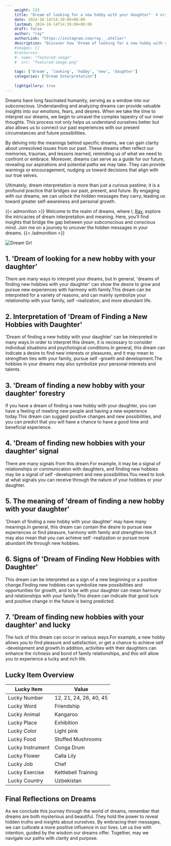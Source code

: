 ```yaml
---
    weight: 133
    title: "Dream of looking for a new hobby with your daughter"  # Assuming 'title' column exists
    date: 2024-10-14T14:39:00+08:00
    lastmod: 2024-10-14T14:39:00+08:00
    draft: false
    author: "ray"
    authorLink: "https://instagram.com/ray._.atelier"
    description: "Discover how 'Dream of looking for a new hobby with your daughter' can interpret your future and uncover its significant meanings in your life."
    #images: []
    #resources:
    #- name: "featured-image"
    #  src: "featured-image.png"
    
    tags: ['Dream', 'looking', 'hobby', 'new', 'daughter']
    categories: ["Dream Interpretation"]
    
    lightgallery: true
---
```

    
Dreams have long fascinated humanity, serving as a window into our subconscious. Understanding and analyzing dreams can provide valuable insights into our emotions, fears, and desires. When we take the time to interpret our dreams, we begin to unravel the complex tapestry of our inner thoughts. This process not only helps us understand ourselves better but also allows us to connect our past experiences with our present circumstances and future possibilities.

By delving into the meanings behind specific dreams, we can gain clarity about unresolved issues from our past. These dreams often reflect our memories, traumas, and lessons learned, reminding us of what we need to confront or embrace. Moreover, dreams can serve as a guide for our future, revealing our aspirations and potential paths we may take. They can provide warnings or encouragement, nudging us toward decisions that align with our true selves.

Ultimately, dream interpretation is more than just a curious pastime; it is a profound practice that bridges our past, present, and future. By engaging with our dreams, we can unlock the hidden messages they carry, leading us toward greater self-awareness and personal growth.

{{< admonition >}}
Welcome to the realm of dreams, where I, [Ray](https://instagram.com/ray._.atelier), explore the intricacies of dream interpretation and meaning. Here, you’ll find insights that bridge the gap between your subconscious and conscious mind. Join me on a journey to uncover the hidden messages in your dreams.
{{< /admonition >}}

![Dream Grl](https://cdn.pixabay.com/photo/2017/11/02/03/35/gothic-2910057_1280.jpg "Dream Grl")

## 1. 'Dream of looking for a new hobby with your daughter'
There are many ways to interpret your dreams, but in general, 'dreams of finding new hobbies with your daughter' can show the desire to grow and pursue new experiences with harmony with family.This dream can be interpreted for a variety of reasons, and can mainly symbolize your relationship with your family, self -realization, and more abundant life.

## 2. Interpretation of 'Dream of Finding a New Hobbies with Daughter'
'Dream of finding a new hobby with your daughter' can be interpreted in many ways.In order to interpret this dream, it is necessary to consider individual situations and psychological conditions.In general, this dream can indicate a desire to find new interests or pleasures, and it may mean to strengthen ties with your family, pursue self -growth and development.The hobbies in your dreams may also symbolize your personal interests and talents.

## 3. 'Dream of finding a new hobby with your daughter' forestry
If you have a dream of finding a new hobby with your daughter, you can have a feeling of meeting new people and having a new experience today.This dream can suggest positive changes and new possibilities, and you can predict that you will have a chance to have a good time and beneficial experience.

## 4. 'Dream of finding new hobbies with your daughter' signal
There are many signals from this dream.For example, it may be a signal of relationships or communication with daughters, and finding new hobbies may be a signal of self -development and new possibilities.You need to look at what signals you can receive through the nature of your hobbies or your daughter.

## 5. The meaning of 'dream of finding a new hobby with your daughter'
'Dream of finding a new hobby with your daughter' may have many meanings.In general, this dream can contain the desire to pursue new experiences or find pleasure, harmony with family and strengthen ties.It may also mean that you can achieve self -realization or pursue more abundant life through new hobbies.

## 6. Signs of 'Dream of Finding New Hobbies with Daughter'
This dream can be interpreted as a sign of a new beginning or a positive change.Finding new hobbies can symbolize new possibilities and opportunities for growth, and to be with your daughter can mean harmony and relationships with your family.This dream can indicate that good luck and positive change in the future is being predicted.

## 7. 'Dream of finding new hobbies with your daughter' and lucky
The luck of this dream can occur in various ways.For example, a new hobby allows you to find pleasure and satisfaction, or get a chance to achieve self -development and growth.In addition, activities with their daughters can enhance the richness and bond of family relationships, and this will allow you to experience a lucky and rich life.

## Lucky Item Overview
| Lucky Item          | Value              |
|---------------|--------------------|
| Lucky Number        | 12, 21, 24, 26, 40, 45  |
| Lucky Word          | Friendship |
| Lucky Animal        | Kangaroo |
| Lucky Place         | Exhibition     |
| Lucky Color         | Light pink     |
| Lucky Food          | Stuffed Mushrooms      |
| Lucky Instrument    | Conga Drum |
| Lucky Flower        | Calla Lily    |
| Lucky Job           | Chef       |
| Lucky Exercise      | Kettlebell Training  |
| Lucky Country       | Uzbekistan    |


##  Final Reflections on Dreams

As we conclude this journey through the world of dreams, remember that dreams are both mysterious and beautiful. They hold the power to reveal hidden truths and insights about ourselves. By embracing their messages, we can cultivate a more positive influence in our lives. Let us live with intention, guided by the wisdom our dreams offer. Together, may we navigate our paths with clarity and purpose.
